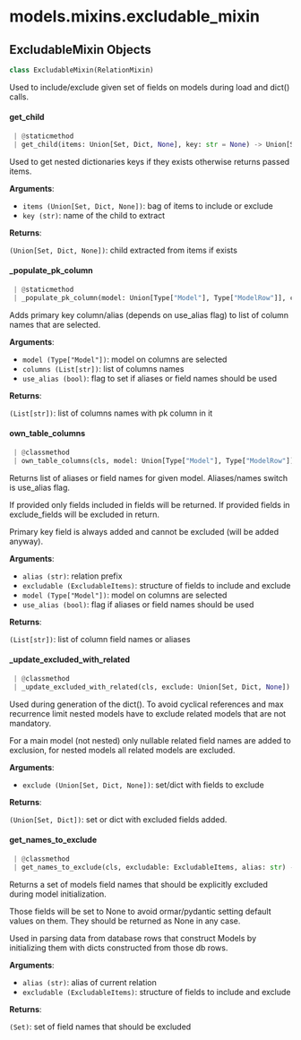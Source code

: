 <a name="models.mixins.excludable_mixin"></a>
# models.mixins.excludable\_mixin

<a name="models.mixins.excludable_mixin.ExcludableMixin"></a>
## ExcludableMixin Objects

```python
class ExcludableMixin(RelationMixin)
```

Used to include/exclude given set of fields on models during load and dict() calls.

<a name="models.mixins.excludable_mixin.ExcludableMixin.get_child"></a>
#### get\_child

```python
 | @staticmethod
 | get_child(items: Union[Set, Dict, None], key: str = None) -> Union[Set, Dict, None]
```

Used to get nested dictionaries keys if they exists otherwise returns
passed items.

**Arguments**:

- `items (Union[Set, Dict, None])`: bag of items to include or exclude
- `key (str)`: name of the child to extract

**Returns**:

`(Union[Set, Dict, None])`: child extracted from items if exists

<a name="models.mixins.excludable_mixin.ExcludableMixin._populate_pk_column"></a>
#### \_populate\_pk\_column

```python
 | @staticmethod
 | _populate_pk_column(model: Union[Type["Model"], Type["ModelRow"]], columns: List[str], use_alias: bool = False) -> List[str]
```

Adds primary key column/alias (depends on use_alias flag) to list of
column names that are selected.

**Arguments**:

- `model (Type["Model"])`: model on columns are selected
- `columns (List[str])`: list of columns names
- `use_alias (bool)`: flag to set if aliases or field names should be used

**Returns**:

`(List[str])`: list of columns names with pk column in it

<a name="models.mixins.excludable_mixin.ExcludableMixin.own_table_columns"></a>
#### own\_table\_columns

```python
 | @classmethod
 | own_table_columns(cls, model: Union[Type["Model"], Type["ModelRow"]], excludable: ExcludableItems, alias: str = "", use_alias: bool = False) -> List[str]
```

Returns list of aliases or field names for given model.
Aliases/names switch is use_alias flag.

If provided only fields included in fields will be returned.
If provided fields in exclude_fields will be excluded in return.

Primary key field is always added and cannot be excluded (will be added anyway).

**Arguments**:

- `alias (str)`: relation prefix
- `excludable (ExcludableItems)`: structure of fields to include and exclude
- `model (Type["Model"])`: model on columns are selected
- `use_alias (bool)`: flag if aliases or field names should be used

**Returns**:

`(List[str])`: list of column field names or aliases

<a name="models.mixins.excludable_mixin.ExcludableMixin._update_excluded_with_related"></a>
#### \_update\_excluded\_with\_related

```python
 | @classmethod
 | _update_excluded_with_related(cls, exclude: Union[Set, Dict, None]) -> Set
```

Used during generation of the dict().
To avoid cyclical references and max recurrence limit nested models have to
exclude related models that are not mandatory.

For a main model (not nested) only nullable related field names are added to
exclusion, for nested models all related models are excluded.

**Arguments**:

- `exclude (Union[Set, Dict, None])`: set/dict with fields to exclude

**Returns**:

`(Union[Set, Dict])`: set or dict with excluded fields added.

<a name="models.mixins.excludable_mixin.ExcludableMixin.get_names_to_exclude"></a>
#### get\_names\_to\_exclude

```python
 | @classmethod
 | get_names_to_exclude(cls, excludable: ExcludableItems, alias: str) -> Set
```

Returns a set of models field names that should be explicitly excluded
during model initialization.

Those fields will be set to None to avoid ormar/pydantic setting default
values on them. They should be returned as None in any case.

Used in parsing data from database rows that construct Models by initializing
them with dicts constructed from those db rows.

**Arguments**:

- `alias (str)`: alias of current relation
- `excludable (ExcludableItems)`: structure of fields to include and exclude

**Returns**:

`(Set)`: set of field names that should be excluded

